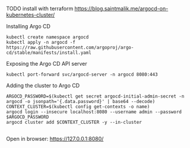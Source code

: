 
TODO install with terraform
https://blog.saintmalik.me/argocd-on-kubernetes-cluster/

Installing Argo CD

```shell
kubectl create namespace argocd
kubectl apply -n argocd -f https://raw.githubusercontent.com/argoproj/argo-cd/stable/manifests/install.yaml
```

Exposing the Argo CD API server

```shell
kubectl port-forward svc/argocd-server -n argocd 8080:443
```

Adding the cluster to Argo CD

```shell
ARGOCD_PASSWORD=$(kubectl get secret argocd-initial-admin-secret -n argocd -o jsonpath='{.data.password}' | base64 --decode)
CONTEXT_CLUSTER=$(kubectl config get-contexts -o name)
argocd login --insecure localhost:8080 --username admin --password $ARGOCD_PASSWORD
argocd cluster add $CONTEXT_CLUSTER -y --in-cluster
```

##

Open in browser:
https://127.0.0.1:8080/
